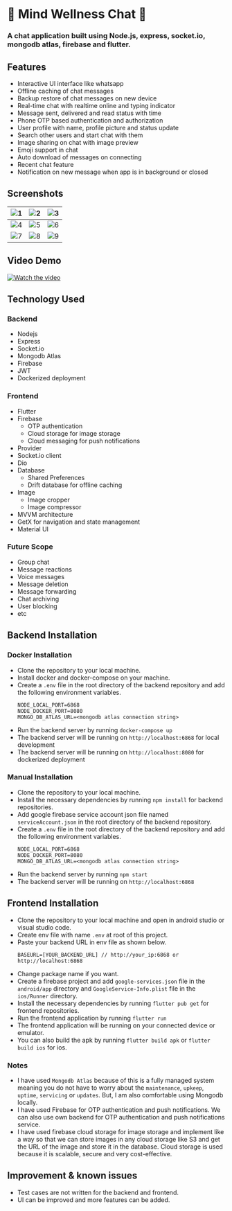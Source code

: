 # 🌟 Mind Wellness Chat 🌟
### A chat application built using Node.js, express, socket.io, mongodb atlas, firebase and flutter.

## Features
- Interactive UI interface like whatsapp
- Offline caching of chat messages
- Backup restore of chat messages on new device
- Real-time chat with realtime online and typing indicator
- Message sent, delivered and read status with time
- Phone OTP based authentication and authorization
- User profile with name, profile picture and status update
- Search other users and start chat with them
- Image sharing on chat with image preview
- Emoji support in chat
- Auto download of messages on connecting
- Recent chat feature
- Notification on new message when app is in background or closed

## Screenshots
|   ![1](screenshots/signup.png)    |  ![2](screenshots/login.png)   |   ![3](screenshots/otp.png)    |
|:---------------------------------:|:------------------------------:|:------------------------------:|
| ![4](screenshots/recent_chat.png) | ![5](screenshots/search1.png)  | ![6](screenshots/search2.png)  |
|    ![7](screenshots/chat.png)     | ![8](screenshots/profile1.png) | ![9](screenshots/profile2.png) |

## Video Demo
[![Watch the video](screenshots/video_play.gif)](https://www.loom.com/share/7e4e0c20a3a74bdd939ac795cad609d8?sid=55f5325d-8861-449f-8e25-c66c0b0955c4)

## Technology Used
### Backend
- Nodejs
- Express
- Socket.io
- Mongodb Atlas
- Firebase
- JWT
- Dockerized deployment

### Frontend
- Flutter
- Firebase
    - OTP authentication
    - Cloud storage for image storage
    - Cloud messaging for push notifications
- Provider
- Socket.io client
- Dio
- Database
    - Shared Preferences
    - Drift database for offline caching
- Image
    - Image cropper
    - Image compressor
- MVVM architecture
- GetX for navigation and state management
- Material UI

### Future Scope
- Group chat
- Message reactions
- Voice messages
- Message deletion
- Message forwarding
- Chat archiving
- User blocking
- etc

## Backend Installation
### Docker Installation
- Clone the repository to your local machine.
- Install docker and docker-compose on your machine.
- Create a `.env` file in the root directory of the backend repository and add the following environment variables.
  ```
  NODE_LOCAL_PORT=6868
  NODE_DOCKER_PORT=8080
  MONGO_DB_ATLAS_URL=<mongodb atlas connection string>
- Run the backend server by running `docker-compose up`
- The backend server will be running on `http://localhost:6868` for local development
- The backend server will be running on `http://localhost:8080` for dockerized deployment

### Manual Installation
- Clone the repository to your local machine.
- Install the necessary dependencies by running `npm install` for backend repositories.
- Add google firebase service account json file named `serviceAccount.json` in the root directory of the backend repository.
- Create a `.env` file in the root directory of the backend repository and add the following environment variables.
  ```
  NODE_LOCAL_PORT=6868
  NODE_DOCKER_PORT=8080
  MONGO_DB_ATLAS_URL=<mongodb atlas connection string>
- Run the backend server by running `npm start`
- The backend server will be running on `http://localhost:6868`

## Frontend Installation
- Clone the repository to your local machine and open in android studio or visual studio code.
- Create env file with name `.env` at root of this project.
- Paste your backend URL in env file as shown below.
  ```
  BASEURL=[YOUR_BACKEND_URL] // http://your_ip:6868 or http://localhost:6868
- Change package name if you want.
- Create a firebase project and add `google-services.json` file in the `android/app` directory and `GoogleService-Info.plist` file in the `ios/Runner` directory.
- Install the necessary dependencies by running `flutter pub get` for frontend repositories.
- Run the frontend application by running `flutter run`
- The frontend application will be running on your connected device or emulator.
- You can also build the apk by running `flutter build apk` or `flutter build ios` for ios.

### Notes
- I have used `Mongodb Atlas` because of this is a fully managed system meaning you do not have to worry about the `maintenance`, `upkeep`, `uptime`, `servicing` or `updates`. But, I am also comfortable using Mongodb locally.
- I have used Firebase for OTP authentication and push notifications. We can also use own backend for OTP authentication and push notifications service.
- I have used firebase cloud storage for image storage and implement like a way so that we can store images in any cloud storage like S3 and get the URL of the image and store it in the database. Cloud storage is used because it is scalable, secure and very cost-effective.

## Improvement & known issues
- Test cases are not written for the backend and frontend.
- UI can be improved and more features can be added.

